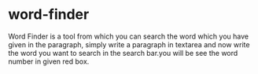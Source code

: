 # word-finder
Word Finder is a tool from which you can search the word which you have given in the paragraph,
simply write a paragraph in textarea and now write the word you want to search in the search bar.you will be see the word number in given red box.
